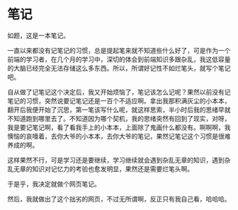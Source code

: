 <h1>笔记</h1>
<p>如题，这是一本笔记。</p>
<p>一直以来都没有记笔记的习惯，总是提起笔来就不知道些什么好了，可是作为一个前端的学习者，在几个月的学习中，深切的体会到前端知识多跟杂乱，我这低容量的大脑已经完全无法存储这么多东西。所以，所谓好记性不如烂笔头，就写个笔记吧。</p>
<p>自从做了记笔记这个决定后，我又开始烦恼了，笔记该怎么记呢？果然以前没有记笔记的习惯，突然说要记笔记还是一百个不适应啊。拿出我那积满灰尘的小本本，翻开后我便开始了沉思，第一笔该写什么呢，就这样思索，半小时后我的思绪早就不知道跑到哪里去了。不知道因为哪个契机，我的思绪突然有回到了现实，对呀，我是要记笔记啊，看了看我手上的小本本，上面除了鬼画什么都没有。啊啊啊，我懊恼的哀嚎着，去你大爷的小本本，去你大爷的笔记，果然记笔记这个习惯是很难养成的啊。</p>
<p>这样果然不行，可是学习还是要继续，学习继续就会遇到杂乱无章的知识，遇到杂乱无章的知识对记忆力的考验也愈发明显，果然还是需要烂笔头啊。</p>
<p>于是乎，我决定就做个网页笔记。</p>
<p>然后，我就做出了这个拙劣的网页，不过无所谓啊，反正只有我自己看，哈哈哈。</p>
